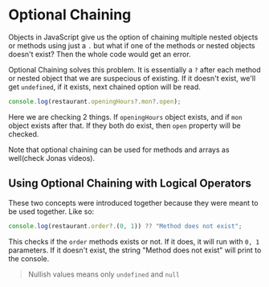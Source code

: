# Optional Chaining

Objects in JavaScript give us the option of chaining multiple nested objects or methods using just a `.` but what if one of the methods or nested objects doesn't exist? Then the whole code would get an error.

Optional Chaining solves this problem. It is essentially a `?` after each method or nested object that we are suspecious of existing. If it doesn't exist, we'll get `undefined`, if it exists, next chained option will be read.

```js
console.log(restaurant.openingHours?.mon?.open);
```

Here we are checking 2 things. If `openingHours` object exists, and if `mon` object exists after that. If they both do exist, then `open` property will be checked.

Note that optional chaining can be used for methods and arrays as well(check Jonas videos).

## Using Optional Chaining with Logical Operators

These two concepts were introduced together because they were meant to be used together. Like so:

```js
console.log(restaurant.order?.(0, 1)) ?? "Method does not exist";
```

This checks if the `order` methods exists or not. If it does, it will run with `0, 1` parameters. If it doesn't exist, the string "Method does not exist" will print to the console.

> Nullish values means only `undefined` and `null`
